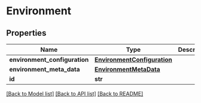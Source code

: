 # Environment

## Properties
Name | Type | Description | Notes
------------ | ------------- | ------------- | -------------
**environment_configuration** | [**EnvironmentConfiguration**](EnvironmentConfiguration.md) |  | [optional] 
**environment_meta_data** | [**EnvironmentMetaData**](EnvironmentMetaData.md) |  | [optional] 
**id** | **str** |  | [optional] 

[[Back to Model list]](../README.md#documentation-for-models) [[Back to API list]](../README.md#documentation-for-api-endpoints) [[Back to README]](../README.md)


